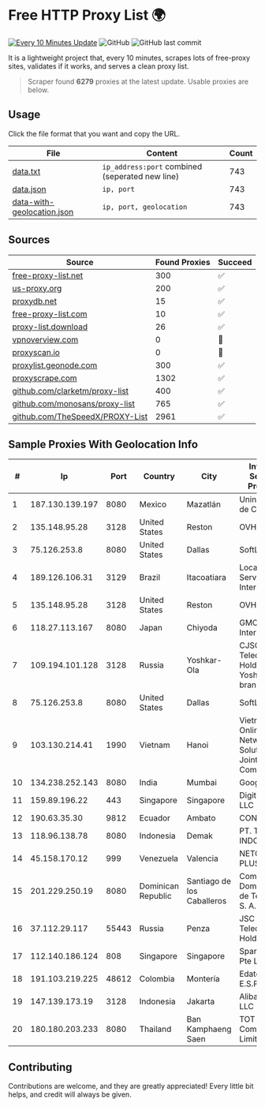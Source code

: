 
# Free HTTP Proxy List 🌍

[![Every 10 Minutes Update](https://github.com/mertguvencli/http-proxy-list/actions/workflows/main.yml/badge.svg?branch=main)](https://github.com/mertguvencli/http-proxy-list/actions/workflows/main.yml)
![GitHub](https://img.shields.io/github/license/mertguvencli/http-proxy-list)
![GitHub last commit](https://img.shields.io/github/last-commit/mertguvencli/http-proxy-list)

It is a lightweight project that, every 10 minutes, scrapes lots of free-proxy sites, validates if it works, and serves a clean proxy list.


> Scraper found **6279** proxies at the latest update. Usable proxies are below.

## Usage

Click the file format that you want and copy the URL.


|File|Content|Count|
|----|-------|-----|
|[data.txt](https://raw.githubusercontent.com/mertguvencli/http-proxy-list/main/proxy-list/data.txt)|`ip_address:port` combined (seperated new line)|743|
|[data.json](https://raw.githubusercontent.com/mertguvencli/http-proxy-list/main/proxy-list/data.json)|`ip, port`|743|
|[data-with-geolocation.json](https://raw.githubusercontent.com/mertguvencli/http-proxy-list/main/proxy-list/data-with-geolocation.json)|`ip, port, geolocation`|743|

## Sources

|Source|Found Proxies|Succeed|
|------|-------------|-------|
|[free-proxy-list.net](https://free-proxy-list.net)|300|✅|
|[us-proxy.org](https://www.us-proxy.org)|200|✅|
|[proxydb.net](http://proxydb.net)|15|✅|
|[free-proxy-list.com](https://free-proxy-list.com/?page=&port=&type%5B%5D=http&type%5B%5D=https&up_time=0&search=Search)|10|✅|
|[proxy-list.download](https://www.proxy-list.download/HTTP)|26|✅|
|[vpnoverview.com](https://vpnoverview.com/privacy/anonymous-browsing/free-proxy-servers)|0|🚫|
|[proxyscan.io](https://www.proxyscan.io)|0|🚫|
|[proxylist.geonode.com](https://proxylist.geonode.com/api/proxy-list?limit=300&page=1&sort_by=lastChecked&sort_type=desc&protocols=http,https)|300|✅|
|[proxyscrape.com](https://api.proxyscrape.com/v2/?request=displayproxies&protocol=http&timeout=10000&country=all&ssl=all&anonymity=all)|1302|✅|
|[github.com/clarketm/proxy-list](https://raw.githubusercontent.com/clarketm/proxy-list/master/proxy-list-raw.txt)|400|✅|
|[github.com/monosans/proxy-list](https://raw.githubusercontent.com/monosans/proxy-list/main/proxies/http.txt)|765|✅|
|[github.com/TheSpeedX/PROXY-List](https://raw.githubusercontent.com/TheSpeedX/PROXY-List/master/http.txt)|2961|✅|


## Sample Proxies With Geolocation Info

|#|Ip|Port|Country|City|Internet Service Provider|
|-|--|----|-------|----|-------------------------|
|1|187.130.139.197|8080|Mexico|Mazatlán|Uninet S.A. de C.V.|
|2|135.148.95.28|3128|United States|Reston|OVH SAS|
|3|75.126.253.8|8080|United States|Dallas|SoftLayer|
|4|189.126.106.31|3129|Brazil|Itacoatiara|Locaweb Serviços de Internet S/A|
|5|135.148.95.28|3128|United States|Reston|OVH SAS|
|6|118.27.113.167|8080|Japan|Chiyoda|GMO Internet, Inc.|
|7|109.194.101.128|3128|Russia|Yoshkar-Ola|CJSC "ER-Telecom Holding" Yoshkar-Ola branch|
|8|75.126.253.8|8080|United States|Dallas|SoftLayer|
|9|103.130.214.41|1990|Vietnam|Hanoi|Vietnam Online Network Solution Joint Stock Compnay|
|10|134.238.252.143|8080|India|Mumbai|Google LLC|
|11|159.89.196.22|443|Singapore|Singapore|DigitalOcean, LLC|
|12|190.63.35.30|9812|Ecuador|Ambato|CONECEL|
|13|118.96.138.78|8080|Indonesia|Demak|PT. TELKOM INDONESIA|
|14|45.158.170.12|999|Venezuela|Valencia|NETCOM PLUS, C.A|
|15|201.229.250.19|8080|Dominican Republic|Santiago de los Caballeros|Compañía Dominicana de Teléfonos S. A.|
|16|37.112.29.117|55443|Russia|Penza|JSC "ER-Telecom Holding"|
|17|112.140.186.124|808|Singapore|Singapore|Sparkstation Pte Ltd|
|18|191.103.219.225|48612|Colombia|Montería|Edatel S.a. E.S.P|
|19|147.139.173.19|3128|Indonesia|Jakarta|Alibaba.com LLC|
|20|180.180.203.233|8080|Thailand|Ban Kamphaeng Saen|TOT Public Company Limited|



## Contributing

Contributions are welcome, and they are greatly appreciated! Every
little bit helps, and credit will always be given.

